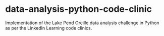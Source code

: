 
# data-analysis-python-code-clinic

Implementation of the Lake Pend Oreille data analysis challenge in Python as per the LinkedIn Learning code clinics.
